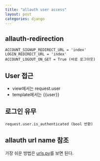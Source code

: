 ```yaml
---
title: "allauth user access"
layout: post
categories: django
---
```


## allauth-redirection
`ACCOUNT_SIGNUP_REDIRECT_URL = 'index'` <br/>
`LOGIN_REDIRECT_URL = 'index'` <br/> 
`ACCOUNT_LOGOUT_ON_GET = True (바로 로그아웃)`


## User 접근
- view에서는 request.user
- template에서는 {{user}}


## 로그인 유무
`request.user.is_authenticated (bool 반환)`


## allauth url name 참조
가장 쉬운 방법은 [urls.py](https://github.com/pennersr/django-allauth/blob/master/allauth/account/urls.py)를 보면 된다. 